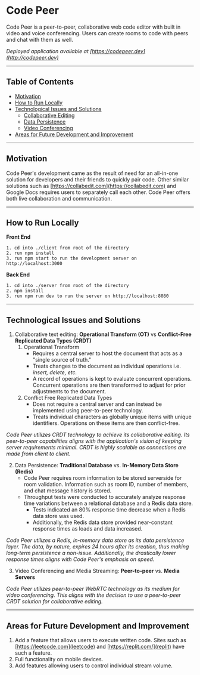 # Code Peer
Code Peer is a peer-to-peer, collaborative web code editor with built in video and voice conferencing. Users can create rooms to code with peers and chat with them as well. 

*Deployed application available at [https://codepeer.dev](http://codepeer.dev)*
***
## Table of Contents
  - [Motivation](#motivation)
  - [How to Run Locally](#how-to-run-locally)
  - [Technological Issues and Solutions](#technological-issues-and-solutions)
      - [Collaborative Editing](#collaborative-editing)
      - [Data Persistence](#data-persistence)
      - [Video Conferencing](#video-conferencing)
  - [Areas for Future Development and Improvement](#areas-for-future-development-and-improvement)
***
<a name="motivation"/>

## Motivation
Code Peer's development came as the result of need for an all-in-one solution for developers and their friends to quickly pair code. Other similar solutions such as [https://collabedit.com](https://collabedit.com) and Google Docs requires users to separately call each other. Code Peer offers both live collaboration and communication.
***
<a name="how-to-run-locally"><a/>

## How to Run Locally
**Front End**
```
1. cd into ./client from root of the directory
2. run npm install
3. run npm start to run the development server on http://localhost:3000
```
**Back End**
```
1. cd into ./server from root of the directory
2. npm install
3. run npm run dev to run the server on http://localhost:8080
```
***
<a name="technological-issues-and-solutionsy"/>

## Technological Issues and Solutions

<a name="collaborative-editing"/>

1. Collaborative text editing: **Operational Transform (OT)** vs **Conflict-Free Replicated Data Types (CRDT)**
   1. Operational Transform
      - Requires a central server to host the document that acts as a "single source of truth."
      - Treats changes to the document as individual operations i.e. *insert, delete, etc.*
      - A record of operations is kept to evaluate concurrent operations. Concurrent operations are then transformed to adjust for prior adjustments to the document.
   2. Conflict Free Replicated Data Types
      - Does not require a central server and can instead be implemented using peer-to-peer technology.
      - Treats individual characters as globally unique items with unique identifiers. Operations on these items are then conflict-free.

*Code Peer utilizes CRDT technology to achieve its collaborative editing. Its peer-to-peer capabilities aligns with the application's vision of keeping server requirements minimal. CRDT is highly scalable as connections are made from client to client.*
<a name="data-persistence"/>

2. Data Persistence: **Traditional Database** vs. **In-Memory Data Store (Redis)**
    - Code Peer requires room information to be stored serverside for room validation. Information such as room ID, number of members, and chat message history is stored.
    - Throughput tests were conducted to accurately analyze response time variations between a relational database and a Redis data store. 
      - Tests indicated an 80% response time decrease when a Redis data store was used.
      - Additionally, the Redis data store provided near-constant response times as loads and data increased.

*Code Peer utilizes a Redis, in-memory data store as its data persistence layer. The data, by nature, expires 24 hours after its creation, thus making long-term persistence a non-issue. Additionally, the drastically lower response times aligns with Code Peer's emphasis on speed.*
<a name="video-conferencing"/>

3. Video Conferencing and Media Streaming: **Peer-to-peer** vs. **Media Servers**

*Code Peer utilizes peer-to-peer WebRTC technology as its medium for video conferencing. This aligns with the decision to use a peer-to-peer CRDT solution for collaborative editing.*

***
<a name="future"/>

## Areas for Future Development and Improvement
1. Add a feature that allows users to execute written code. Sites such as [https://leetcode.com](leetcode) and [https://replit.com/](replit) have such a feature.
2. Full functionality on mobile devices.
3. Add features allowing users to control individual stream volume.
